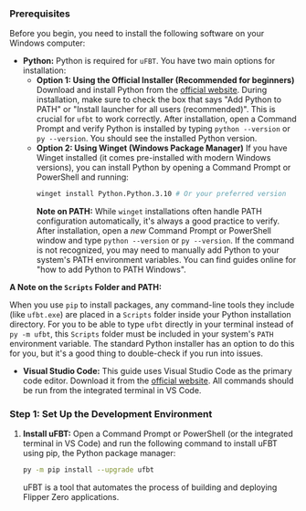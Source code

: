 ### Prerequisites

Before you begin, you need to install the following software on your Windows computer:

*   **Python:** Python is required for `uFBT`. You have two main options for installation:
    *   **Option 1: Using the Official Installer (Recommended for beginners)**
        Download and install Python from the [official website](https://www.python.org/). During installation, make sure to check the box that says "Add Python to PATH" or "Install launcher for all users (recommended)". This is crucial for `ufbt` to work correctly. After installation, open a Command Prompt and verify Python is installed by typing `python --version` or `py --version`. You should see the installed Python version.
    *   **Option 2: Using Winget (Windows Package Manager)**
        If you have Winget installed (it comes pre-installed with modern Windows versions), you can install Python by opening a Command Prompt or PowerShell and running:
        ```bash
        winget install Python.Python.3.10 # Or your preferred version
        ```
        **Note on PATH:** While `winget` installations often handle PATH configuration automatically, it's always a good practice to verify. After installation, open a *new* Command Prompt or PowerShell window and type `python --version` or `py --version`. If the command is not recognized, you may need to manually add Python to your system's PATH environment variables. You can find guides online for "how to add Python to PATH Windows".

**A Note on the `Scripts` Folder and PATH:**

When you use `pip` to install packages, any command-line tools they include (like `ufbt.exe`) are placed in a `Scripts` folder inside your Python installation directory. For you to be able to type `ufbt` directly in your terminal instead of `py -m ufbt`, this `Scripts` folder must be included in your system's `PATH` environment variable. The standard Python installer has an option to do this for you, but it's a good thing to double-check if you run into issues.
*   **Visual Studio Code:** This guide uses Visual Studio Code as the primary code editor. Download it from the [official website](https://code.visualstudio.com/). All commands should be run from the integrated terminal in VS Code.

### Step 1: Set Up the Development Environment

1.  **Install uFBT:**
    Open a Command Prompt or PowerShell (or the integrated terminal in VS Code) and run the following command to install uFBT using pip, the Python package manager:

    ```bash
    py -m pip install --upgrade ufbt
    ```

    uFBT is a tool that automates the process of building and deploying Flipper Zero applications.
